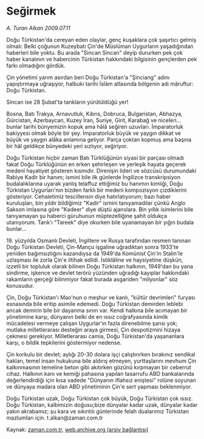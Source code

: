 # Seğirmek

*A. Turan Alkan 2009.07.11*

<tr><td class="metin" colspan="2" style="padding-top: 20px; padding-left: 5px; padding-right: 10px;">Doğu Türkistan'da cereyan eden olaylar, genç kuşaklara çok şaşırtıcı gelmiş olmalı: Belki çoğunun Kuzeybatı Çin'de Müslüman Uygurların yaşadığından haberleri bile yoktu. Bu arada "Sincan Sincan" deyip dururken pek çok haber kanalının ve habercinin Türkistan hakkındaki bilgisinin gençlerden pek farkı olmadığını gördük.</td></tr><tr><td class="metin" colspan="2" style="padding-top: 20px; padding-left: 5px; padding-right: 10px;"><p> Çin yönetimi yarım asırdan beri Doğu Türkistan'a "Şinciang" adını yapıştırmaya uğraşıyor, halbuki tarihi İslâm atlasında bölgenin adı mâruftur: Doğu Türkistan.
<p>Sincan ise 28 Şubat'ta tankların yürütüldüğü yer!
<p>Bosna, Batı Trakya, Arnavutluk, Kıbrıs, Dobruca, Bulgaristan, Abhazya, Gürcistan, Azerbaycan, Kuzey İran, Suriye, Girit, Karabağ ve niceleri... bunlar tarihi bünyemizin kopuk ama hâlâ seğiren uzuvları. İmparatorluk bakiyyesi olmak böyle bir şey. İmparatorluk büyük ve yaygın dikkat ve büyük ve yaygın alâka anlamına geliyor. Parça çoktan kopmuş ama başına bir hâl geldikçe bünyedeki yeri sızlıyor, seğiriyor.
<p>Doğu Türkistan hiçbir zaman Batı Türklüğünün siyasi bir parçası olmadı fakat Doğu Türklüğünün en erken şehirleşen ve yerleşik hayata geçerek medenî hayatiyet gösteren kısmıdır. Direnişin lideri ve sözcüsü durumundaki Rabiye Kadir bir hanım; ismini bile ilk günlerde İngilizce transkripsiyon budalalıklarına uyarak yanlış telaffuz ettiğimiz bu hanımın kimliği, Doğu Türkistan Uygurları'nın bizden farklı bir medeni kompozisyon çizdiklerini gösteriyor. Cehaletimiz tescillensin diye hatırlatıyorum; bazı haber kuruluşları, bin yıldır bildiğimiz "Kadir" ismini tanıyamadılar çünkü Anglo Sakson imlasına göre "Kadeer" diye düştü ajanslara. Bin yıllık isimlerini bile tanıyamayan şu haberci güruhunun müptezelliğine şahit oldukça utanıyorum. Tarık'ı "Tareek" diye okurken bile uyanamayan bir yığın budala bunlar...
<p>19. yüzyılda Osmanlı Devleti, İngiltere ve Rusya tarafından resmen tanınan Doğu Türkistan Devleti, Çin-Mançu işgaline uğradıktan sonra 1933'te yeniden bağımsızlığını kazandıysa da 1949'da Komünist Çin'in Stalin'le uzlaşması ile zorla Çin'e iltihak edildi. İstiklâline ve haysiyetine düşkün, izzetli bir topluluk olarak bilinen Doğu Türkistan halkının, 1949'dan bu yana sindirme, işkence ve devlet terörü yüzünden uğradığı kayıplar hakkındaki rakamların gerçeği bilinmiyor fakat burada asgariden "milyonlar" söz konusudur.
<p>Çin, Doğu Türkistan'ı Mao'nun o meşhur ve kanlı, "kültür devrimleri" furyası esnasında bile eritip asimile edemedi. Doğu Türkistan demirden leblebi ancak demirin bile bir dayanma sınırı var. Kendi halkına bile acımayan bir yönetimine karşı, dünyanın belki de en ıssız coğrafyasında kimlik mücadelesi vermeye çalışan Uygurlar'ın fazla direnebilme şansı yok; mutlaka milletlerarası desteğin araya girmesi, Çin despotizmini hizaya çekmesi gerekiyor. Milletlerarası camia, Doğu Türkistan'da yaşananlara karşı, o bildik tepkilerini göstermiyor nedense.
<p>Çin korkulu bir devlet; aylığı 20-30 dolara işçi çalıştırırken bırakınız sendikal hakları, temel insan hukukuna bile aldırış etmeyen, yurttaşlarını mevhum Çin kalkınmasının temeline beton gibi akıtırken gözünü kırpmayan bir ceberrut cihaz. Halkının kanı ve kemiği pahasına yapılan tasarrufu ABD bankalarında değerlendirdiği için kısa vadede "Dünyanın iflahsız eniştesi" rolüne soyunan ve dünyaya madara olan ABD yönetiminin Çin'e sert yapması beklenmiyor.
<p>Doğu Türkistan uzak, Doğu Türkistan çok büyük, Doğu Türkistan çok ıssız. Doğu Türkistan, kalbimizin doğusu;bize dünyalar kadar uzak, dünyalar kadar yakın akrabamız; şu kara ve sıkıntılı günlerinde felah dualarımız Türkistan mazlumları için. t.alkan@zaman.com.tr<br/></p></p></p></p></p></p></p></p></td></tr>

Kaynak: [zaman.com.tr](http://zaman.com.tr/yazar.do?yazino=868150), [web.archive.org (arşiv bağlantısı)](http://web.archive.org/web/20090716193437/http://www.zaman.com.tr:80/yazar.do?yazino=868150)
